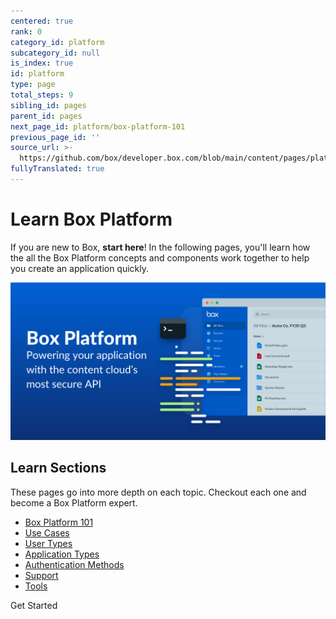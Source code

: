 ```yaml
---
centered: true
rank: 0
category_id: platform
subcategory_id: null
is_index: true
id: platform
type: page
total_steps: 9
sibling_id: pages
parent_id: pages
next_page_id: platform/box-platform-101
previous_page_id: ''
source_url: >-
  https://github.com/box/developer.box.com/blob/main/content/pages/platform/index.md
fullyTranslated: true
---
```

# Learn Box Platform

If you are new to Box, **start here**! In the following pages, you'll learn how the all the Box Platform concepts and components work together to help you create an application quickly.

<!-- To kick off your learning journey, checkout this video for an overview on everything Box Platform. -->

<ImageFrame center>

![Learn](images/header.png)

</ImageFrame>

<!-- REPLACE ABOVE IMAGE WITH VIDEO -->

## Learn Sections

These pages go into more depth on each topic. Checkout each one and become a Box Platform expert.

* [Box Platform 101][platform101]
* [Use Cases][usecases]
* [User Types][usertypes]
* [Application Types][apptypes]
* [Authentication Methods][authtypes]
* [Support][support]
* [Tools][tools]

<Next>

Get Started

</Next>

[platform101]: page://platform/box-platform-101

[usecases]: page://platform/use-cases

[usertypes]: page://platform/user-types

[apptypes]: page://platform/application-types

[authtypes]: page://platform/authentication-methods

[support]: page://platform/support

[tools]: page://platform/tools
